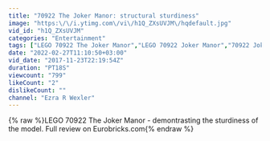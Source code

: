 ```yaml
---
title: "70922 The Joker Manor: structural sturdiness"
image: "https:\/\/i.ytimg.com\/vi\/h1Q_ZXsUVJM\/hqdefault.jpg"
vid_id: "h1Q_ZXsUVJM"
categories: "Entertainment"
tags: ["LEGO 70922 The Joker Manor","LEGO 70922 Joker Manor","70922 Joker Manor review"]
date: "2022-02-27T11:10:50+03:00"
vid_date: "2017-11-23T22:19:54Z"
duration: "PT18S"
viewcount: "799"
likeCount: "2"
dislikeCount: ""
channel: "Ezra R Wexler"
---
```

{% raw %}LEGO 70922 The Joker Manor - demontrasting the sturdiness of the model. Full review on Eurobricks.com{% endraw %}
